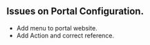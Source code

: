 Issues on Portal Configuration.
---

- Add menu to portal website.
- Add Action and correct reference.
